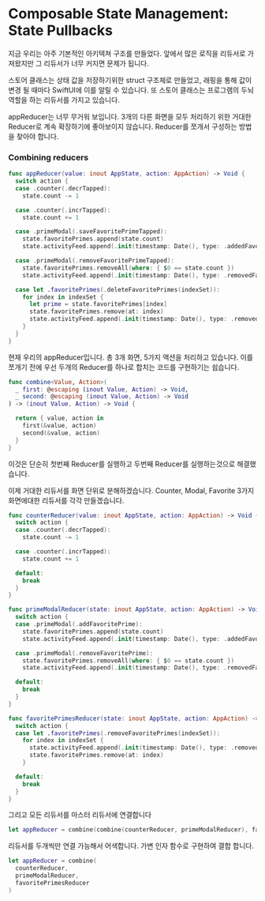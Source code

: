 # Composable State Management: State Pullbacks

 지금 우리는 아주 기본적인 아키텍쳐 구조를 만들었다. 앞에서 많은 로직을 리듀서로 가져왔지만 그 리듀서가 너무 커지면 문제가 됩니다. 

 스토어 클래스는 상태 값을 저장하기위한 struct 구조체로 만들었고, 래핑을 통해 값이 변경 될 때마다 SwiftUI에 이를 알릴 수 있습니다. 또 스토어 클래스는 프로그램의 두뇌 역할을 하는 리듀서를 가지고 있습니다.



appReducer는 너무 무거워 보입니다. 3개의 다른 화면을 모두 처리하기 위한 거대한 Reducer로 계속 확장하기에 좋아보이지 않습니다. Reducer를 쪼개서 구성하는 방법을 찾아야 합니다.



### Combining reducers

```swift
func appReducer(value: inout AppState, action: AppAction) -> Void {
  switch action {
  case .counter(.decrTapped):
    state.count -= 1

  case .counter(.incrTapped):
    state.count += 1

  case .primeModal(.saveFavoritePrimeTapped):
    state.favoritePrimes.append(state.count)
    state.activityFeed.append(.init(timestamp: Date(), type: .addedFavoritePrime(state.count)))

  case .primeModal(.removeFavoritePrimeTapped):
    state.favoritePrimes.removeAll(where: { $0 == state.count })
    state.activityFeed.append(.init(timestamp: Date(), type: .removedFavoritePrime(state.count)))

  case let .favoritePrimes(.deleteFavoritePrimes(indexSet)):
    for index in indexSet {
      let prime = state.favoritePrimes[index]
      state.favoritePrimes.remove(at: index)
      state.activityFeed.append(.init(timestamp: Date(), type: .removedFavoritePrime(prime)))
    }
  }
}
```

현재 우리의 appReducer입니다. 총 3개 화면, 5가지 액션을 처리하고 있습니다. 이를 쪼개기 전에 우선 두개의 Reducer를 하나로 합치는 코드를 구현하기는 쉽습니다.

```swift
func combine<Value, Action>(
  _ first: @escaping (inout Value, Action) -> Void,
  _ second: @escaping (inout Value, Action) -> Void
) -> (inout Value, Action) -> Void {

  return { value, action in
    first(&value, action)
    second(&value, action)
  }
}
```

이것은 단순히 첫번째 Reducer를 실행하고 두번째 Reducer를 실행하는것으로 해결했습니다.

이제 거대한 리듀서를 화면 단위로 분해하겠습니다. Counter, Modal, Favorite 3가지 화면에대한 리듀서를 각각 만들겠습니다.

```swift
func counterReducer(value: inout AppState, action: AppAction) -> Void {
  switch action {
  case .counter(.decrTapped):
    state.count -= 1

  case .counter(.incrTapped):
    state.count += 1

  default:
    break
  }
}

func primeModalReducer(state: inout AppState, action: AppAction) -> Void {
  switch action {
  case .primeModal(.addFavoritePrime):
    state.favoritePrimes.append(state.count)
    state.activityFeed.append(.init(timestamp: Date(), type: .addedFavoritePrime(state.count)))

  case .primeModal(.removeFavoritePrime):
    state.favoritePrimes.removeAll(where: { $0 == state.count })
    state.activityFeed.append(.init(timestamp: Date(), type: .removedFavoritePrime(state.count)))

  default:
    break
  }
}

func favoritePrimesReducer(state: inout AppState, action: AppAction) -> Void {
  switch action {
  case let .favoritePrimes(.removeFavoritePrimes(indexSet)):
    for index in indexSet {
      state.activityFeed.append(.init(timestamp: Date(), type: .removedFavoritePrime(state.favoritePrimes[index])))
      state.favoritePrimes.remove(at: index)
    }

  default:
    break
  }
}
```

그리고 모든 리듀서를 마스터 리듀서에 연결합니다

```swift
let appReducer = combine(combine(counterReducer, primeModalReducer), favoritePrimesReducer)
```

리듀서를 두개씩만 연결 가능해서 어색합니다. 가변 인자 함수로 구현하여 결합 합니다.

```swift
let appReducer = combine(
  counterReducer,
  primeModalReducer,
  favoritePrimesReducer
)
```


